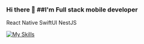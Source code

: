 ### Hi there 👋  ##I'm Full stack mobile developer

React Native SwiftUI NestJS


[![My Skills](https://skillicons.dev/icons?i=ts,react,redux,nextjs,nodejs,nestjs,docker,mongodb,redis,swift,figma)](https://skillicons.dev)


<!--
**sarmatkasaev/sarmatkasaev** is a ✨ _special_ ✨ repository because its `README.md` (this file) appears on your GitHub profile.

Here are some ideas to get you started:

- 🔭 I’m currently working on ...
- 🌱 I’m currently learning ...
- 👯 I’m looking to collaborate on ...
- 🤔 I’m looking for help with ...
- 💬 Ask me about ...
- 📫 How to reach me: ...
- 😄 Pronouns: ...
- ⚡ Fun fact: ...
-->
